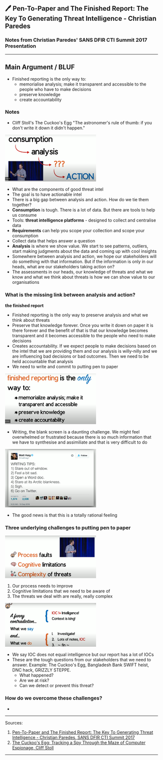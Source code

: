 ## 🖊️ Pen-To-Paper and The Finished Report: The Key To Generating Threat Intelligence - Christian Paredes 

### Notes from Christian Paredes' SANS DFIR CTI Summit 2017 Presentation
_______

## Main Argument / BLUF
* Finished reporting is the only way to:
   - memorialise analysis; make it transparent and accessible to the people who have to make decisions
   - preserve knowledge
   - create accountability

### Notes

* Cliff Stoll's The Cuckoo's Egg "The astronomer's rule of thumb: if you don't write it down it didn't happen."

<img
src="https://github.com/thequietlife/CTI-101/blob/496d343ace7a4713a149cea167666d3baf04068d/images/consumption.png"
alt="Chris' pseudo intel cycle" width="300"/>

* What are the components of good threat intel
* The goal is to have actionable intel
* There is a big gap between analysis and action. How do we tie them together?
* **Consumption** is tough. There is a lot of data. But there are tools to help us consume
* Tools: **threat intelligence platforms** - designed to collect and centralise data
* **Requirements** can help you scope your collection and scope your consumption
* Collect data that helps answer a question
* **Analysis** is where we show value. We start to see patterns, outliers, start making judgments about the data and coming up with cool insights
* Somewhere between analysis and action, we hope our stakeholders will do something with that information. But if the information is only in our heads, what are our stakeholders taking action on?
* The assessments in our heads, our knowledge of threats and what we know and what we think about threats is how we can show value to our organisations


### What is the missing link between analysis and action?
 **the finished report**
* Finished reporting is the only way to preserve analysis and what we think about threats
* Preserve that knowledge forever. Once you write it down on paper it is there forever and the benefit of that is that our knowledge becomes transparent and it becomes accessible to the people who need to make decisions
* Creates accountability. If we expect people to make decisions based on the intel that we are providing them and our analysis is willy-nilly and we are influencing bad decisions or bad outcomes. Then we need to be held accountable that analysis
* We need to write and commit to putting pen to paper

<img
src="https://github.com/thequietlife/CTI-101/blob/716529a6e4d6557648a7a7326bbdd3059b9667b8/images/finished%20report.png"
alt="slide showing what the finished report achieves" width="300"/>

* Writing, the blank screen is a daunting challenge. We might feel overwhelmed or frustrated because there is so much information that we have to synthesise and assimiliate and that is very difficult to do

<img
src="https://github.com/thequietlife/CTI-101/blob/b5452eb41bc2f79f13c6ad1d4aa252846c171a58/images/writing%20is%20daunting.png"
alt="a tweet from a writer about how writing is daunting" width="300"/>


* The good news is that this is a totally rational feeling

### Three underlying challenges to putting pen to paper

<img
src="https://github.com/thequietlife/CTI-101/blob/c6d1b825d98d0218f63d3e683e94986e027d4c22/images/underlying%20challenges.png"
alt="slide which states three challenges - process faults, cognitive limitations, complexity of threat" width="300"/>

1. Our process needs to improve
2. Cognitive limitations that we need to be aware of
3. The threats we deal with are really, really complex


<img
src="https://github.com/thequietlife/CTI-101/blob/789dd5736174dc9360ccfb9d6099fc2fc386ceb7/images/funny%20contradiction.png"
alt="slide what we say and what we do in regards to IOC" width="300"/>

* We say IOC does not equal intelligence but our report has a lot of IOCs
* These are the tough questions from our stakeholders that we need to answer. Example: The Cuckoo's Egg, Bangladesh Bank SWIFT heist, DNC hack, GRIZZLY STEPPE.
     - What happened?
     - Are we at risk?
     - Can we detect or prevent this threat?
 
### How do we overcome these challenges?

*










__________________
Sources:
1. [Pen-To-Paper and The Finished Report: The Key To Generating Threat Intelligence - Christian Paredes, SANS DFIR CTI Summit 2017](https://youtu.be/XEmksbsrnv8?si=ydS-sAa1ZM33eGjQ)
2. [The Cuckoo's Egg: Tracking a Spy Through the Maze of Computer Espionage, Cliff Stoll](https://en.wikipedia.org/wiki/The_Cuckoo's_Egg_(book))
   




_______
